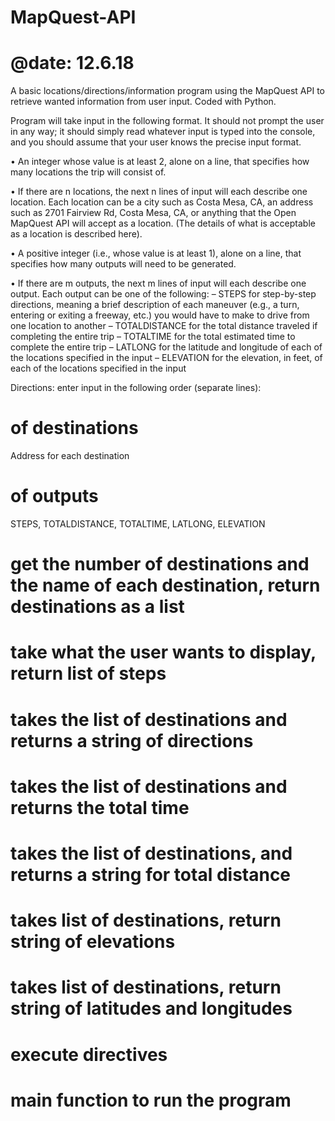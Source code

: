 # MapQuest-API
# @date: 12.6.18
A basic locations/directions/information program using the MapQuest API to retrieve wanted information from user input. Coded with Python.

Program will take input in the following format. It should not prompt the user in any
way; it should simply read whatever input is typed into the console, and you should
assume that your user knows the precise input format.

• An integer whose value is at least 2, alone on a line, that specifies how many
locations the trip will consist of.

• If there are n locations, the next n lines of input will each describe one location. Each
location can be a city such as Costa Mesa, CA, an address such as 2701 Fairview
Rd, Costa Mesa, CA, or anything that the Open MapQuest API will accept as a
location. (The details of what is acceptable as a location is described here).

• A positive integer (i.e., whose value is at least 1), alone on a line, that specifies how
many outputs will need to be generated.

• If there are m outputs, the next m lines of input will each describe one output. Each
output can be one of the following:
    – STEPS for step-by-step directions, meaning a brief description of each maneuver
    (e.g., a turn, entering or exiting a freeway, etc.) you would have to make to
    drive from one location to another
    – TOTALDISTANCE for the total distance traveled if completing the entire trip
    – TOTALTIME for the total estimated time to complete the entire trip
    – LATLONG for the latitude and longitude of each of the locations specified in the
    input
    – ELEVATION for the elevation, in feet, of each of the locations specified in the
    input

Directions: enter input in the following order (separate lines):

# of destinations
Address for each destination
# of outputs
STEPS, TOTALDISTANCE, TOTALTIME, LATLONG, ELEVATION

# get the number of destinations and the name of each destination, return destinations as a list

# take what the user wants to display, return list of steps

# takes the list of destinations and returns a string of directions

# takes the list of destinations and returns the total time

# takes the list of destinations, and returns a string for total distance

# takes list of destinations, return string of elevations

# takes list of destinations, return string of latitudes and longitudes

# execute directives

# main function to run the program

